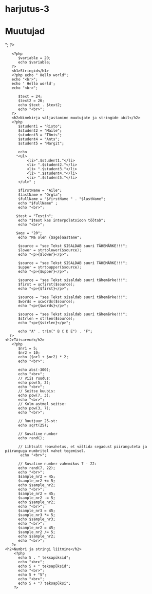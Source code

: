 harjutus-3
==========
<!DOCTYPE HTML>
<html>
   <head>
   <title>Harjutus3</title>
   <meta http-equiv="Content-Type" content="text/html;
   charset=utf-8">
   <title>PHP põhitõed</title>
   </head>
   <body>
    <h1>Muutujad</h1>
      <?php 
          $variable = 10;
          echo $variable;
          echo "<br>";
       ?>  

       <?php 
          $variable = 20;
          echo $variable;
       ?> 
       <h1>Stringid</h1>
       <?php echo " Hello world"; 
       echo "<br>";
       echo ' Hello world'; 
       echo "<br>";

          $text = 24;
          $text2 = 26;
          echo $text . $text2; 
          echo "<br>";
       ?>
       <h2>Nimekirja väljastamine muutujate ja stringide abil</h2>
       <?php
          $student1 = "Risto";
          $student2 = "Maile";
          $student3 = "Tõnis";
          $student4 = "Ants";
          $student5 = "Margit";

          echo 
         "<ul>
              <li>".$student1."</li>
              <li> ".$student2."</li>
              <li> ".$student3."</li>
              <li> ".$student4."</li>
              <li> ".$student5."</li>
          </ul>" ; 
          
          $firstName = "Aile";
          $lastName = "Orgla";
          $fullName = "$firstName " . "$lastName";
          echo "$fullName" ;  
          echo "<br>";
    
         $test = "Testin";
          echo "$test kas interpolatsioon töötab";
          echo "<br>";

         $age = "20";
          echo "Ma olen {$age}aastane";

          $source = "see Tekst SISALDAB suuri TÄHEMÄRKE!!!";
          $lower = strtolower($source);
          echo "<p>{$lower}</p>";

          $source = "see Tekst SISALDAB suuri TÄHEMÄRKE!!!";
          $upper = strtoupper($source);
          echo "<p>{$upper}</p>";

          $source = "see Tekst sisaldab suuri tähemärke!!!";
          $first = ucfirst($source);
          echo "<p>{$first}</p>";

          $source = "see Tekst sisaldab suuri tähemärke!!!";
          $words = ucwords($source);
          echo "<p>{$words}</p>";

          $source = "see Tekst sisaldab suuri tähemärke!!!";
          $strlen = strlen($source);
          echo "<p>{$strlen}</p>";

          echo "A" . trim(" B C D E") . "F";
      ?>
    <h2>Täisarvud</h2>
       <?php 
          $nr1 = 5;
          $nr2 = 10;
          echo ($nr1 + $nr2) * 2;
          echo "<br>";

          echo abs(-300);
          echo "<br>";
          // Viis ruudus:
          echo pow(5, 2);
          echo "<br>";
          // Seitse kuubis:
          echo pow(7, 3);
          echo "<br>";
          // Kolm astmel seitse:
          echo pow(3, 7);
          echo "<br>";

          // Ruutjuur 25-st:
          echo sqrt(25);

          // Suvaline number
          echo rand();

          // Lihtsalt reavahetus, et vältida segadust piiranguteta ja piiranguga numbritel vahet tegemisel.
           echo "<br>";

          // Suvaline number vahemikus 7 - 22:
          echo rand(7, 22);
          echo "<br>";
          $sample_nr2 = 45;
          $sample_nr2 += 5;
          echo $sample_nr2;
          echo "<br>";
          $sample_nr2 = 45;
          $sample_nr2 -= 5;
          echo $sample_nr2;
          echo "<br>";
          $sample_nr3 = 45;
          $sample_nr3 *= 5;
          echo $sample_nr3;
          echo "<br>";
          $sample_nr2 = 45;
          $sample_nr2 /= 5;
          echo $sample_nr2;
          echo "<br>";
       ?>   
    <h2>Numbri ja stringi liitmine</h2>
        <?php
          echo 5 . " teksapüksid";
          echo "<br>";
          echo 5 + " teksapüksid";
          echo "<br>";
          echo 5 + "5";
          echo "<br>";
          echo 5 + "7 teksapüksi";
        ?>
          
   </body>

</html>
